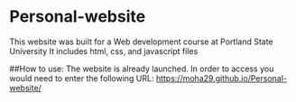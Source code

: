 # Personal-website

This website was built for a Web development course at Portland State University
It includes html, css, and javascript files

##How to use:
The website is already launched. In order to access you would need to enter the following URL: https://moha29.github.io/Personal-website/
